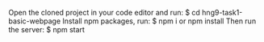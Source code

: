 Open the cloned project in your code editor and run:
$ cd hng9-task1-basic-webpage
Install npm packages, run:
$ npm i or npm install
Then run the server:
$ npm start
